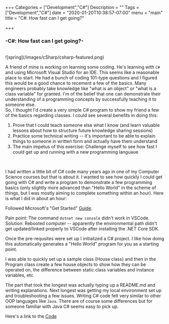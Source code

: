 +++
Categories = ["Development","C#"]
Description = ""
Tags = ["Development","C#"]
date = "2020-01-20T10:38:57-07:00"
menu = "main"
title = "C#: How fast can I get going?"

+++

### -C#: How fast can I get going?-

<br>
![spring](/images/cSharp/csharp-featured.png)
<br>

A friend of mine is working on learning some coding. He's learning with `C#` and using Microsoft Visual Studio for an IDE. 
This seems like a reasonable place to start. He had a bunch of coding 101-type questions and I figured this would be a good
chance to recement a few of the basics. Many engineers probably take knowledge like "what is an object" or "what is a class variable" for granted. I'm of the belief that one can demonstrate their understanding of a programming concepts 
by successfully teaching it to someone else. 
<br>
So, I thought I'd create a very simple C# program to show my friend a few of the 
basics regarding classes. I could see several benefits in doing this:

1. Prove that I could teach someone else what I know (and learn valuable lessons about how to structure future knowledge sharing sessions)
2. Practice some technical writing -- it's important to be able to explain things to someone in written form and actually have them understand
3. The main impetus of this exercise: Challenge myself to see how fast I could get up and running with a new programming languaue
<br>

I had written a little bit of C# code many years ago in one of my Computer Science courses but that is about it. I wanted to see
how quickly I could get going with C# and write a program to demonstrate a few programming basics (only slightly more advanced than "Hello World" in the scheme of things, but I was mostly aiming to complete something within an hour). Here is what I did in about an hour:
<br>


Followed Microsoft's "Get Started" [Guide](https://docs.microsoft.com/en-us/dotnet/core/tutorials/with-visual-studio-code).
<br>

Pain point: The command ```dotnet new console``` didn't work in VSCode. 
Solution: Rebooted computer -- apparently the environmental path didn't get updated/linked properly to VSCode after installing the .NET Core SDK. 
<br>

Once the pre-requsites were set up I initialized a C# project. I like how doing this automatically generates a "Hello World" program for you as a starting point.
<br>

I was able to quickly set up a sample class (House class) and then in the Program class create a few
house objects to show how they can be operated on, the difference between static class variables and instance
variables, etc. 
<br>

The part that took the longest was actually typing up a README.md and writing explanations. Next longest 
was getting my local environment set up and troubleshooting a few issues. Writing C# code felt very similar to other OOP languages like `Java`. There are of course some differences but for someone
familiar with Java C# seems easy to pick up.
<br>

Here's a link to the [Code](https://github.com/HansHovanitz/CSharpExperiment)

